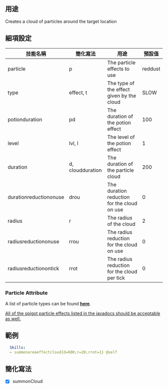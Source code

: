 ## 用途 
Creates a cloud of particles around the target location

## 細項設定

| 技能名稱 | 簡化寫法| 用途 | 預設值 |
|-----------|-----------|----------------------------------------------------------------------|---------|
| particle  | p | The particle effects to use | reddust |
| type  | effect, t | The type of the effect given by the cloud| SLOW|
| potionduration | pd   | The duration of the potion effect   | 100 |
| level | lvl, l| The level of the potion effect  | 1   |
| duration  | d, cloudduration | The duration of the particle cloud| 200 |
| durationreductiononuse  | drou | The duration reduction for the cloud on use | 0   |
| radius| r | The radius of the cloud | 2   | 
| radiusreductiononuse | rrou | The radius reduction for the cloud on use  | 0   |
| radiusreductionontick | rrot | The radius reduction for the cloud per tick   | 0   |

### Particle Attribute

A list of particle types can be found **[here](/skills/effects/particles/types)**. 

[All of the spigot particle effects listed in the javadocs should be acceptable as well.](https://hub.spigotmc.org/javadocs/spigot/org/bukkit/Particle.html)


## 範例
```yaml
  Skills:
  - summonareaeffectcloud{d=600;r=20;rrot=1} @self
```


## 簡化寫法
- [x] summonCloud